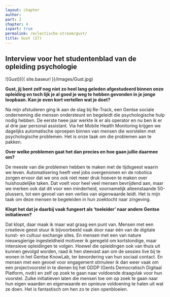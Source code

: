 ```yaml
---
layout: chapter
author: 
part: 2
chapter: 4
ispart: true
permalink: /eclectische-stroom/gust/
title: Gust (27)
---
```


## Interview voor het studentenblad van de opleiding psychologie

![Gust]({{ site.baseurl }}/images/Gust.jpg)

**Gust, jij bent zelf nog niet zo heel lang geleden afgestudeerd binnen onze opleiding en toch lijk je al goed je weg te hebben gevonden in je jonge loopbaan. Kan je even kort vertellen wat je doet?**

Na mijn afstuderen ging ik aan de slag bij Re-Track, een Gentse sociale onderneming die mensen ondersteunt en begeleidt die psychologische hulp nodig hebben. De eerste twee jaar werkte ik er als operator en nu ben ik er al drie jaar personal assistant. Via het Mobile Health Monitoring krijgen we dagelijks automatische oproepen binnen van mensen die worstelen met psychologische problemen. Het is onze taak om die problemen aan te pakken. 

**Over welke problemen gaat het dan precies en hoe gaan jullie daarmee om?**

De meeste van die problemen hebben te maken met de tijdsgeest waarin we leven. Automatisering heeft veel jobs overgenomen en de  robotica zorgen ervoor dat we ons ook niet meer druk hoeven te maken over huishoudelijke taken. Dat voelt voor heel veel mensen bevrijdend aan, maar we merken ook dat dit voor een minderheid, voornamelijk alleenstaande 50-plussers, tot een gevoel van een verlies van eigenwaarde leidt. Het is mijn taak om deze mensen te begeleiden in hun zoektocht naar zingeving.

**Klopt het dat je daarbij vaak fungeert als ‘toeleider’ naar andere Gentse initiatieven?**

Dat klopt, daar maak ik maar wat graag een punt van. Mensen met een creatieve geest stuur ik bijvoorbeeld vaak door naar één van de digitale kunst- en cultuur exchange sites. En mensen met een van nature nieuwsgierige ingesteldheid motiveer ik geregeld om kortstondige, maar intensieve opleidingen te volgen. Hoewel die opleidingen ook van thuis uit kunnen gevolgd worden, raad ik hen steevast aan om de sessies live bij te wonen in het Gentse KnowLab, ter bevordering van hun sociaal contact. En mensen met een gevoel voor engagement stimuleer ik dan weer vaak om een projectvoorstel in te dienen bij het GDDP (Gents Democratisch Digitaal Platform, nvdr) en zelf op zoek te gaan naar voldoende draagvlak voor hun voorstel. Zulke initiatieven laten die mensen toe om op zoek te gaan naar hun eigen waarden en eigenwaarde en opnieuw voldoening te halen uit wat ze doen. Het is fantastisch om hen zo te zien openbloeien.
